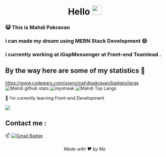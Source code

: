 <h1 align="center">Hello <img src="https://github.com/souvikguria98/souvikguria98/blob/master/Hi.gif" width="30"> </h1>

### :smiley_cat: This is Mahdi Pakravan

### i can made my dream using MERN Stack Development 😄
### i currently working at iGapMessenger at Front-end Teamlead .

## By the way here are some of my statistics 🚀
https://www.codewars.com/users/mahdipakravan/badges/large
![Mahdi github stats](https://github-readme-stats.vercel.app/api?username=engpakravan&show_icons=true&theme=tokyonight)
<img src="https://github-readme-streak-stats.herokuapp.com/?user=engpakravan&theme=tokyonight" alt="mystreak"/>
![Mahdi Top Langs](https://github-readme-stats.vercel.app/api/top-langs/?username=engpakravan&theme=tokyonight&layout=compact)

🌱 I’m currently learning Front-end Development

<a href="https://www.youtube.com/watch?v=dQw4w9WgXcQ"><img src="https://user-images.githubusercontent.com/73097560/115834477-dbab4500-a447-11eb-908a-139a6edaec5c.gif"></a>

## Contact me : 
📫 [![Gmail Badge](https://img.shields.io/badge/-mahdipakravan79@gmail.com-blue?style=flat-roundedrectangle&logo=Gmail&logoColor=white&link=mailto:mahdipakravan79@gmail.com)](asthiseta@gmail.com)

<h6 align="center">Made with ❤️ by Me</h6>
